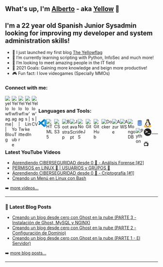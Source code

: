 ## What's up, I'm [Alberto][linkedin] - aka [Yellow][youtube] 👋


## I'm a 22 year old Spanish Junior Sysadmin looking for improving my developer and system administration skills!

- 🔭 I just launched my first blog [The Yellowflag][website]
- 🌱 I’m currently learning scripting with Python, InfoSec and much more!
- 👯 I’m looking to meet amazing people in the IT field
- 🥅 2021 Goals: Gaining more knowledge and beign more productive!
- 🎮 Fun fact: I love videogames (Specially MMOs)

### Connect with me:

[<img align="left" alt="yellowflag.me | Blog" width="22px" src="https://camo.githubusercontent.com/b28f335497c23c0f7700fe77a99fe45173da9d64c84b9a7cf81afdc0aad38819/68747470733a2f2f6564656e742e6769746875622e696f2f537570657254696e7949636f6e732f696d616765732f7376672f67686f73742e737667" />][website]
[<img align="left" alt="Yellowflag | YouTube" width="22px" src="https://camo.githubusercontent.com/d54e97f5edde790381f7e62b217410df33e066a0dc8f692f2fc6b25fc1768b0c/68747470733a2f2f6564656e742e6769746875622e696f2f537570657254696e7949636f6e732f696d616765732f7376672f796f75747562652e737667" />][youtube]
[<img align="left" alt="Yellowflag | Twitter" width="22px" src="https://camo.githubusercontent.com/35b0b8bfbd8840f35607fb56ad0a139047fd5d6e09ceb060c5c6f0a5abd1044c/68747470733a2f2f6564656e742e6769746875622e696f2f537570657254696e7949636f6e732f696d616765732f7376672f747769747465722e737667" />][twitter]
[<img align="left" alt="Yellow's | LinkedIn" width="22px" src="https://camo.githubusercontent.com/c8a9c5b414cd812ad6a97a46c29af67239ddaeae08c41724ff7d945fb4c047e5/68747470733a2f2f6564656e742e6769746875622e696f2f537570657254696e7949636f6e732f696d616765732f7376672f6c696e6b6564696e2e737667" />][linkedin]
[<img align="left" alt="Yellow's | CV" width="22px" src="https://raw.githubusercontent.com/yellowflagz/yellowflagz.github.io/gh-pages/cvicon3.svg" />][CV]

<br />

### Languages and Tools:

<img align="left" alt="Visual Studio Code" width="26px" src="https://raw.githubusercontent.com/github/explore/80688e429a7d4ef2fca1e82350fe8e3517d3494d/topics/visual-studio-code/visual-studio-code.png" />
<img align="left" alt="HTML5" width="26px" src="https://camo.githubusercontent.com/72e5df59529a42423d671ba4c02bfb327d917517bfff18595c5e5dc17a5abece/68747470733a2f2f6564656e742e6769746875622e696f2f537570657254696e7949636f6e732f696d616765732f7376672f68746d6c352e737667" />
<img align="left" alt="CSS3" width="26px" src="https://camo.githubusercontent.com/b788527f604d8e727fcc90d721984125bced85c8a1c9f8da69c6c4a3e51df3c5/68747470733a2f2f6564656e742e6769746875622e696f2f537570657254696e7949636f6e732f696d616765732f7376672f637373332e737667" />
<img align="left" alt="Bootstrap" width="26px" src="https://github.com/get-icon/geticon/blob/master/icons/bootstrap.svg" />
<img align="left" alt="JavaScript" width="26px" src="https://github.com/get-icon/geticon/blob/master/icons/javascript.svg" />
<img align="left" alt="NodeJS" width="26px" src="https://github.com/get-icon/geticon/blob/master/icons/nodejs-icon.svg" />
<img align="left" alt="Git" width="26px" src="https://camo.githubusercontent.com/a7628672dbfd8720309680580dbfe8aff1d12a1bb2397b5c36cd10a56e08adf7/68747470733a2f2f6564656e742e6769746875622e696f2f537570657254696e7949636f6e732f696d616765732f7376672f6769742e737667" />
<img align="left" alt="GitHub" width="26px" src="https://camo.githubusercontent.com/b079fe922f00c4b86f1b724fbc2e8141c468794ce8adbc9b7456e5e1ad09c622/68747470733a2f2f6564656e742e6769746875622e696f2f537570657254696e7949636f6e732f696d616765732f7376672f6769746875622e737667" />
<img align="left" alt="Docker" width="35px" src="https://github.com/gilbarbara/logos/blob/master/logos/docker-icon.svg" />
<img align="left" alt="Azure" width="26px" src="https://raw.githubusercontent.com/amido/azure-vector-icons/master/renders/windows-azure.png" />
<img align="left" alt="AWS" width="26px" src="https://github.com/get-icon/geticon/blob/master/icons/aws.svg" />
<img align="left" alt="MongoDB" width="26px" src="https://github.com/get-icon/geticon/blob/master/icons/mongodb.svg" />
<img align="left" alt="SQL" width="26px" src="https://raw.githubusercontent.com/github/explore/80688e429a7d4ef2fca1e82350fe8e3517d3494d/topics/sql/sql.png" />
<img align="left" alt="Linux" width="26px" src="https://github.com/gilbarbara/logos/blob/master/logos/linux-tux.svg" />
<img align="left" alt="Python" width="26px" src="https://camo.githubusercontent.com/aa96ee3a3352c9c3c2161d3e95698d0885a277ab85d617fe77912627d37a3959/68747470733a2f2f6564656e742e6769746875622e696f2f537570657254696e7949636f6e732f696d616765732f7376672f707974686f6e2e737667" />
<img align="left" alt="Terminal" width="26px" src="https://raw.githubusercontent.com/github/explore/80688e429a7d4ef2fca1e82350fe8e3517d3494d/topics/terminal/terminal.png" />


<br />
<br />

---

### 📺 Latest YouTube Videos

<!-- YOUTUBE:START -->
- [Aprendiendo CIBERSEGURIDAD desde 0 🚀 - Análisis Forense [#2]](https://youtu.be/Z0dsdr3tnB0)
- [PERMISOS en LINUX 🔐 | USUARIOS y GRUPOS 👥](https://www.youtube.com/watch?v=28FkQb1CwgI&t)
- [Aprendiendo CIBERSEGURIDAD desde 0 🚀 - Criptografía [#1]](https://www.youtube.com/watch?v=FPBmJypCuhs)
- [Creando un Menú en Linux con Bash](https://www.youtube.com/watch?v=WwGH6Y8BGU4)
<!-- YOUTUBE:END -->

➡️ [more videos...](https://www.youtube.com/channel/UCOgJ2yPWp83jN3en6-pZ56w)

---

### 📕 Latest Blog Posts

<!-- BLOG-POST-LIST:START -->
- [Creando un blog desde cero con Ghost en la nube (PARTE 3 - Instalación de Ghost, MySQL y NGINX)](https://blog.yellowflag.me/creando-blog-desde-cero-3/)
- [Creando un blog desde cero con Ghost en la nube (PARTE 2 - Configuración de Dominio)](https://blog.yellowflag.me/creando-blog-desde-cero-2/)
- [Creando un blog desde cero con Ghost en la nube (PARTE 1 - El Servidor)](https://blog.yellowflag.me/creando-blog-desde-cero-1/)
<!-- BLOG-POST-LIST:END -->

➡️ [more blog posts...](https://yellowflag.me)

---


[website]: https://yellowflag.me
[twitter]: https://twitter.com/yellowflagz
[youtube]: https://www.youtube.com/channel/UCOgJ2yPWp83jN3en6-pZ56w
[linkedin]: https://www.linkedin.com/in/alberto-cendan/
[CV]: https://cv.yellowflag.me/
